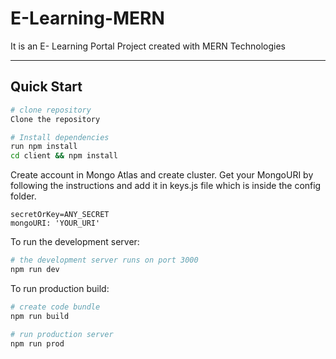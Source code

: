 # E-Learning-MERN
It is an E- Learning Portal Project created with MERN Technologies

---

## Quick Start

```bash
# clone repository
Clone the repository

# Install dependencies
run npm install 
cd client && npm install


```
Create account in Mongo Atlas and create cluster. Get your MongoURI by following the instructions and add it in keys.js file which is inside the config folder. 

```
secretOrKey=ANY_SECRET
mongoURI: 'YOUR_URI'

```

To run the development server:

```bash
# the development server runs on port 3000
npm run dev
```

To run production build:

```bash
# create code bundle
npm run build

# run production server
npm run prod
```